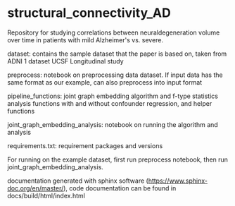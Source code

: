 # structural_connectivity_AD

Repository for studying correlations between neuraldegeneration volume over time in patients with mild Alzheimer's vs. severe.

dataset: contains the sample dataset that the paper is based on, taken from ADNI 1 dataset UCSF Longitudinal study

preprocess: notebook on preprocessing data dataset. If input data has the same format as our example, can also preprocess into input format 

pipeline_functions: joint graph embedding algorithm and f-type statistics analysis functions with and without confounder regression, and helper functions

joint_graph_embedding_analysis: notebook on running the algorithm and analysis

requirements.txt: requirement packages and versions

For running on the example dataset, first run preprocess notebook, then run joint_graph_embedding_analysis.

documentation generated with sphinx software (https://www.sphinx-doc.org/en/master/), code documentation can be found in docs/build/html/index.html


